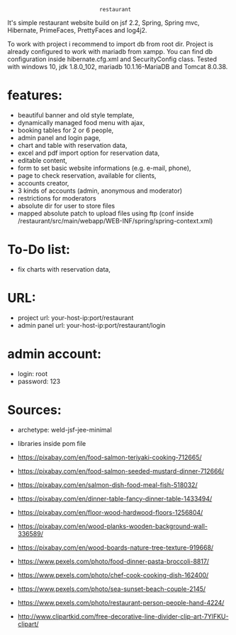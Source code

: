 
                                 restaurant 

It's simple restaurant website build on jsf 2.2, Spring, Spring mvc, Hibernate, PrimeFaces, PrettyFaces and log4j2.

To work with project i recommend to import db from root dir.
Project is already configured to work with mariadb from xampp.
You can find db configuration inside hibernate.cfg.xml and SecurityConfig class.
Tested with windows 10, jdk 1.8.0_102, mariadb 10.1.16-MariaDB and Tomcat 8.0.38.


features:
===========
- beautiful banner and old style template,
- dynamically managed food menu with ajax,
- booking tables for 2 or 6 people,
- admin panel and login page,
- chart and table with reservation data,
- excel and pdf import option for reservation data,
- editable content,
- form to set basic website informations (e.g. e-mail, phone),
- page to check reservation, available for clients,
- accounts creator,
- 3 kinds of accounts (admin, anonymous and moderator)
- restrictions for moderators
- absolute dir for user to store files
- mapped absolute patch to upload files using ftp (conf inside /restaurant/src/main/webapp/WEB-INF/spring/spring-context.xml)


To-Do list:
===========
- fix charts with reservation data,


URL:
===========
- project url: your-host-ip:port/restaurant
- admin panel url: your-host-ip:port/restaurant/login


admin account:
===========
- login: root
- password: 123


Sources:
===========
- archetype: weld-jsf-jee-minimal

- libraries inside pom file

- https://pixabay.com/en/food-salmon-teriyaki-cooking-712665/

- https://pixabay.com/en/food-salmon-seeded-mustard-dinner-712666/

- https://pixabay.com/en/salmon-dish-food-meal-fish-518032/

- https://pixabay.com/en/dinner-table-fancy-dinner-table-1433494/

- https://pixabay.com/en/floor-wood-hardwood-floors-1256804/

- https://pixabay.com/en/wood-planks-wooden-background-wall-336589/

- https://pixabay.com/en/wood-boards-nature-tree-texture-919668/

- https://www.pexels.com/photo/food-dinner-pasta-broccoli-8817/

- https://www.pexels.com/photo/chef-cook-cooking-dish-162400/

- https://www.pexels.com/photo/sea-sunset-beach-couple-2145/

- https://www.pexels.com/photo/restaurant-person-people-hand-4224/

- http://www.clipartkid.com/free-decorative-line-divider-clip-art-7YlFKU-clipart/